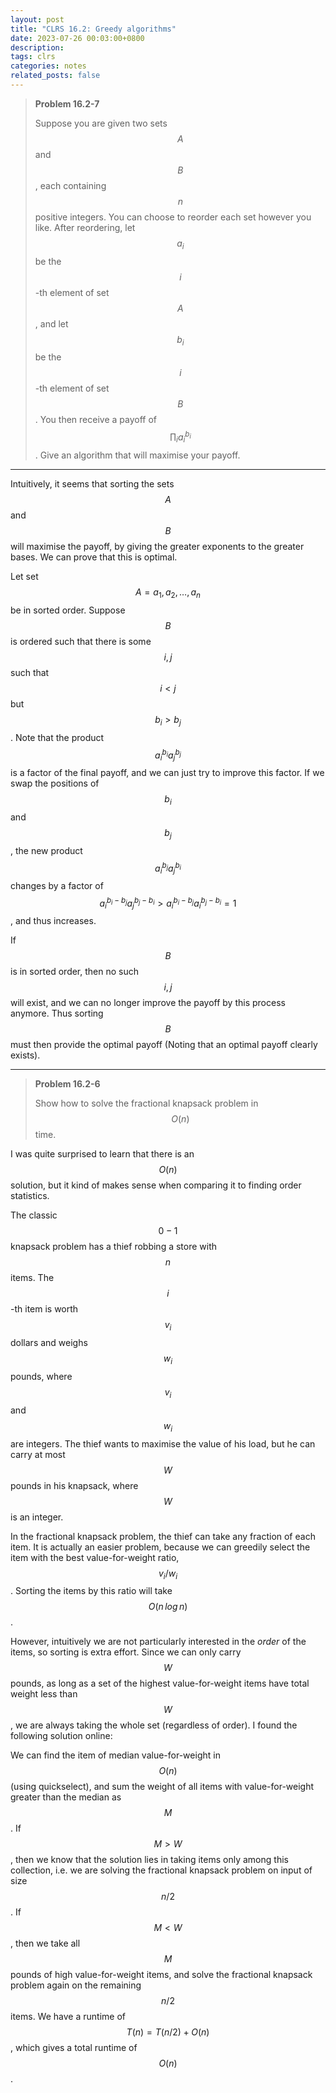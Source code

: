 ```yaml
---
layout: post
title: "CLRS 16.2: Greedy algorithms"
date: 2023-07-26 00:03:00+0800
description:
tags: clrs
categories: notes
related_posts: false
---
```


> **Problem 16.2-7**
>
> Suppose you are given two sets $$A$$ and $$B$$, each containing $$n$$ positive integers.
> You can choose to reorder each set however you like. After reordering, let $$a_i$$ be
> the $$i$$-th element of set $$A$$, and let $$b_i$$ be the $$i$$-th element of set $$B$$.
> You then receive a payoff of $$\prod_{i} a_i^{b_i}$$. Give an algorithm that will
> maximise your payoff.

---

Intuitively, it seems that sorting the sets $$A$$ and $$B$$ will maximise the payoff,
by giving the greater exponents to the greater bases. We can prove that this is optimal.

Let set $$A = {a_1,a_2,\ldots,a_n}$$ be in sorted order. Suppose $$B$$ is ordered such that
there is some $$i,j$$ such that $$i<j$$ but $$b_i > b_j$$. Note that the product $$a_i^{b_i}{a_j}^{b_j}$$ is a factor of the final payoff, and we can just try to improve this factor. If we swap the positions of $$b_i$$ and $$b_j$$, the new product $$a_i^{b_j}a_j^{b_i}$$ changes by a factor
of $$a_i^{b_i-b_j}a_j^{b_j-b_i} > a_i^{b_i-b_j}a_i^{b_j-b_i} = 1$$, and thus increases.

If $$B$$ is in sorted order, then no such $$i,j$$ will exist, and we can no longer improve
the payoff by this process anymore. Thus sorting $$B$$ must then provide the optimal payoff
(Noting that an optimal payoff clearly exists).

---

> **Problem 16.2-6**
>
> Show how to solve the fractional knapsack problem in $$O(n)$$ time.

I was quite surprised to learn that there is an $$O(n)$$ solution, but it kind of makes
sense when comparing it to finding order statistics.

The classic $$0-1$$ knapsack problem has a thief robbing a store with $$n$$ items.
The $$i$$-th item is worth $$v_i$$ dollars and weighs $$w_i$$ pounds, where $$v_i$$ and $$w_i$$
are integers. The thief wants to maximise the value of his load, but he can carry at most $$W$$ pounds in his knapsack, where $$W$$ is an integer.

In the fractional knapsack problem, the thief can take any fraction of each item. It is actually an easier problem, because we can greedily select the item with the best value-for-weight ratio, $$v_i/w_i$$. Sorting the items by this ratio will take $$O(n\,log \,n)$$.

However, intuitively we are not particularly interested in the _order_ of the items, so sorting is extra effort. Since we can only carry $$W$$ pounds, as long as a set of the highest value-for-weight items have total weight less than $$W$$, we are always taking the whole set (regardless of order). I found the following solution online:

We can find the item of median value-for-weight in $$O(n)$$ (using quickselect), and sum the weight of all items with value-for-weight greater than the median as $$M$$. If $$M > W$$, then we know that the solution lies in taking items only among this collection, i.e. we are solving the fractional knapsack problem on input of size $$n/2$$. If $$M < W$$, then we take all $$M$$ pounds of high value-for-weight items, and solve the fractional knapsack problem again on the remaining $$n/2$$ items. We have a runtime of $$T(n) = T(n/2) + O(n)$$, which gives a total runtime of $$O(n)$$.
